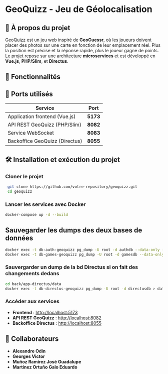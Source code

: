 # GeoQuizz - Jeu de Géolocalisation

## 📌 À propos du projet

GeoQuizz est un jeu web inspiré de **GeoGuessr**, où les joueurs doivent placer des photos sur une carte en fonction de leur emplacement réel. Plus la position est précise et la réponse rapide, plus le joueur gagne de points. Le projet repose sur une architecture **microservices** et est développé en **Vue.js**, **PHP/Slim**, et **Directus**.

## 🚀 Fonctionnalités

## 🔌 Ports utilisés

| Service                 | Port |
|-------------------------|------|
| Application frontend (Vue.js) | **5173** |
| API REST GeoQuizz (PHP/Slim) | **8082** |
| Service WebSocket | **8083** |
| Backoffice GeoQuizz (Directus) | **8055** |

## 🛠️ Installation et exécution du projet

### **Cloner le projet**

```bash
 git clone https://github.com/votre-repository/geoquizz.git
 cd geoquizz
```

### **Lancer les services avec Docker**

```bash
docker-compose up -d --build
```
## **Sauvegarder les dumps des deux bases de données**
```bash
docker exec -t db-auth-geoquizz pg_dump -U root -d authdb --data-only --column-inserts > back/app-auth/sql/3-data.sql
docker exec -t db-games-geoquizz pg_dump -U root -d gamesdb --data-only --column-inserts > back/app-games/sql/3-data.sql

```

### **Sauvergarder un dump de la bd Directus si on fait des changements dedans**
```bash
cd back/app-directus/data
docker exec -t db-directus-geoquizz pg_dump -U root -d directusdb > data.sql
```

### **Accéder aux services**

- **Frontend** : [http://localhost:5173](http://localhost:5173)
- **API REST GeoQuizz** : [http://localhost:8082](http://localhost:8082)
- **Backoffice Directus** : [http://localhost:8055](http://localhost:8055)

## 👥 Collaborateurs

- **Alexandre Odin**
- **Georges Victor**
- **Muñoz Ramírez José Guadalupe**
- **Martinez Ortuño Galo Eduardo**
